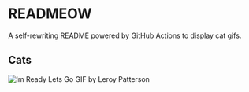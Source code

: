 # READMEOW

A self-rewriting README powered by GitHub Actions to display cat gifs.

## Cats

![Im Ready Lets Go GIF by Leroy Patterson](https://media4.giphy.com/media/CjmvTCZf2U3p09Cn0h/200.gif?cid=9acd02da0ew7xdnq6vicbv72ky7864xqlhv2z8hr8wudqo60&ep=v1_gifs_search&rid=200.gif&ct=g)
